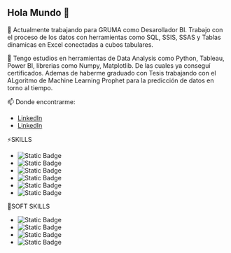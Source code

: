 ## Hola Mundo 👋

🔭 Actualmente trabajando para GRUMA como Desarollador BI.
Trabajo con el proceso de los datos con herramientas como SQL, SSIS, SSAS y Tablas dinamicas en Excel conectadas a cubos tabulares.

🌱 Tengo estudios en herramientas de Data Analysis como Python, Tableau, Power BI, librerias como Numpy, Matplotlib. De las cuales ya conseguí certificados. Ademas de haberme graduado con Tesis trabajando con el ALgoritmo de Machine Learning Prophet para la predicción de datos en torno al tiempo.

📫 Donde encontrarme:
- [LinkedIn](https://www.linkedin.com/in/jes%C3%BAs-alberto-reyes-hern%C3%A1ndez-055573262/)
- [LinkedIn](https://www.linkedin.com/in/albertoreyes3312/)

⚡SKILLS
- ![Static Badge](https://img.shields.io/badge/SQL-8A2BE2)
- ![Static Badge](https://img.shields.io/badge/SSIS-8A2BE3)
- ![Static Badge](https://img.shields.io/badge/SSAS-8A2BE4)
- ![Static Badge](https://img.shields.io/badge/Excel-8A2BE5)
- ![Static Badge](https://img.shields.io/badge/Python-8A2BE6)
- ![Static Badge](https://img.shields.io/badge/Power%20BI-8A2BE7)

🔭SOFT SKILLS
- ![Static Badge](https://img.shields.io/badge/Adaptabilidad-8A2BE2)
- ![Static Badge](https://img.shields.io/badge/Trabajo%20en%20equipo-8A2BE3)
- ![Static Badge](https://img.shields.io/badge/Resiliencia-8A2BE4)
- ![Static Badge](https://img.shields.io/badge/Capacidad%20y%20deseo%20de%20aprendizaje-8A2BE5)

<!--
**Alberto3312/Alberto3312** is a ✨ _special_ ✨ repository because its `README.md` (this file) appears on your GitHub profile.

Here are some ideas to get you started:

- 🔭 I’m currently working on ...
- 🌱 I’m currently learning ...
- 👯 I’m looking to collaborate on ...
- 🤔 I’m looking for help with ...
- 💬 Ask me about ...
- 📫 How to reach me: ...
- 😄 Pronouns: ...
- ⚡ Fun fact: ...
-->
